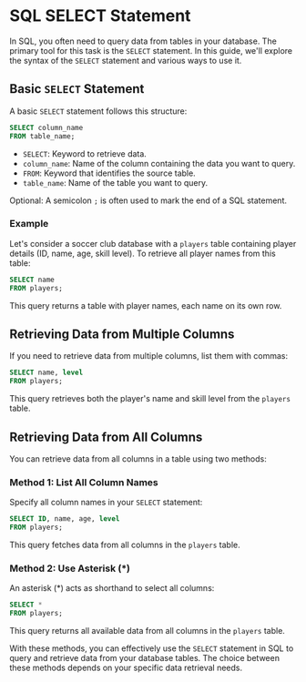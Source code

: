 # SQL SELECT Statement

In SQL, you often need to query data from tables in your database. The primary tool for this task is the `SELECT` statement. In this guide, we'll explore the syntax of the `SELECT` statement and various ways to use it.

## Basic `SELECT` Statement

A basic `SELECT` statement follows this structure:
```sql
SELECT column_name
FROM table_name;
```

- `SELECT`: Keyword to retrieve data.
- `column_name`: Name of the column containing the data you want to query.
- `FROM`: Keyword that identifies the source table.
- `table_name`: Name of the table you want to query.

Optional: A semicolon `;` is often used to mark the end of a SQL statement.

### Example

Let's consider a soccer club database with a `players` table containing player details (ID, name, age, skill level). To retrieve all player names from this table:

```sql
SELECT name
FROM players;
```

This query returns a table with player names, each name on its own row.

## Retrieving Data from Multiple Columns

If you need to retrieve data from multiple columns, list them with commas:

```sql
SELECT name, level
FROM players;
```

This query retrieves both the player's name and skill level from the `players` table.

## Retrieving Data from All Columns

You can retrieve data from all columns in a table using two methods:

### Method 1: List All Column Names

Specify all column names in your `SELECT` statement:

```sql
SELECT ID, name, age, level
FROM players;
```

This query fetches data from all columns in the `players` table.

### Method 2: Use Asterisk (*)

An asterisk (*) acts as shorthand to select all columns:

```sql
SELECT *
FROM players;
```

This query returns all available data from all columns in the `players` table.

With these methods, you can effectively use the `SELECT` statement in SQL to query and retrieve data from your database tables. The choice between these methods depends on your specific data retrieval needs.